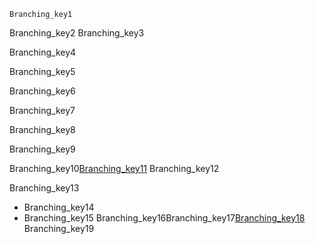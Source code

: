 ```ngMeta
Branching_key1
```

Branching_key2
Branching_key3


Branching_key4


Branching_key5


Branching_key6


Branching_key7



Branching_key8


Branching_key9



Branching_key10[Branching_key11](https://www.w3schools.com/js/js_if_else.asp)
Branching_key12


Branching_key13


- Branching_key14
- Branching_key15
Branching_key16Branching_key17[Branching_key18](https://developer.mozilla.org/en-US/docs/Web/JavaScript/Reference/`Statements`/switch)
Branching_key19